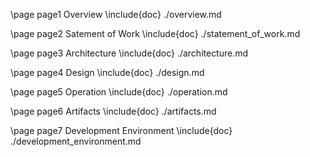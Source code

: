 \page page1 Overview
\include{doc} ./overview.md

\page page2 Satement of Work
\include{doc} ./statement_of_work.md

\page page3 Architecture
\include{doc} ./architecture.md

\page page4 Design
\include{doc} ./design.md

\page page5 Operation
\include{doc} ./operation.md

\page page6 Artifacts
\include{doc} ./artifacts.md

\page page7 Development Environment
\include{doc} ./development_environment.md